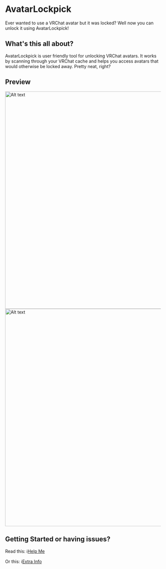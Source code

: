 # AvatarLockpick
Ever wanted to use a VRChat avatar but it was locked? Well now you can unlock it using AvatarLockpick!

## What's this all about?
AvatarLockpick is user friendly tool for unlocking VRChat avatars. It works by scanning through your VRChat cache and helps you access avatars that would otherwise be locked away. Pretty neat, right?

## Preview
<img src="https://github.com/scrim-dev/AvatarLockpick/blob/master/Showcase/Pic_1.png" width="700" alt="Alt text">
<img src="https://github.com/scrim-dev/AvatarLockpick/blob/master/Showcase/Pic_2.png" width="700" alt="Alt text">

## Getting Started or having issues?
Read this: ℹ️[Help Me](https://github.com/scrim-dev/AvatarLockpick/blob/master/HELP.md)

Or this: ℹ️[Extra Info](https://github.com/scrim-dev/AvatarLockpick/blob/master/EXTRAS.md)